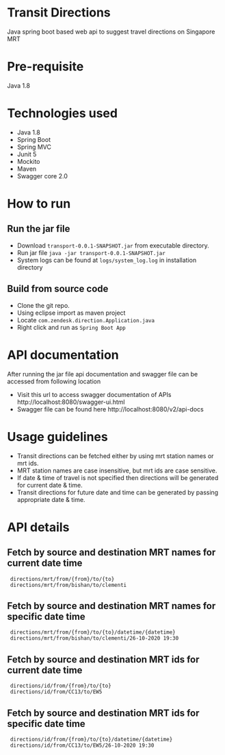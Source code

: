 # Transit Directions
Java spring boot based web api to suggest travel directions on Singapore MRT

# Pre-requisite
Java 1.8

# Technologies used
  - Java 1.8
  - Spring Boot
  - Spring MVC
  - Junit 5
  - Mockito
  - Maven
  - Swagger core 2.0
  
# How to run
## Run the jar file
- Download `transport-0.0.1-SNAPSHOT.jar` from executable directory.
- Run jar file `java -jar transport-0.0.1-SNAPSHOT.jar`
- System logs can be found at `logs/system_log.log` in installation directory
## Build from source code
- Clone the git repo.
- Using eclipse import as maven project
- Locate `com.zendesk.direction.Application.java` 
- Right click and run as `Spring Boot App`

# API documentation
  After running the jar file api documentation and swagger file can be accessed from following location
- Visit this url to access swagger documentation of APIs
  http://localhost:8080/swagger-ui.html
- Swagger file can be found here
  http://localhost:8080/v2/api-docs
  
# Usage guidelines
- Transit directions can be fetched either by using mrt station names or mrt ids.
- MRT station names are case insensitive, but mrt ids are case sensitive.
- If date & time of travel is not specified then directions will be generated for current date & time.
- Transit directions for future date and time can be generated by passing appropriate date & time.

# API details 
## Fetch by source and destination MRT names for current date time
     directions/mrt/from/{from}/to/{to}
     directions/mrt/from/bishan/to/clementi
## Fetch by source and destination MRT names for specific date time 
     directions/mrt/from/{from}/to/{to}/datetime/{datetime}
     directions/mrt/from/bishan/to/clementi/26-10-2020 19:30
## Fetch by source and destination MRT ids for current date time
     directions/id/from/{from}/to/{to}
     directions/id/from/CC13/to/EW5
## Fetch by source and destination MRT ids for specific date time 
     directions/id/from/{from}/to/{to}/datetime/{datetime}
     directions/id/from/CC13/to/EW5/26-10-2020 19:30   
  
